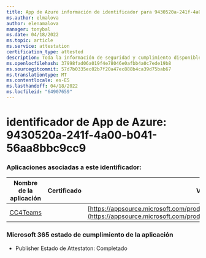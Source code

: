 ```yaml
---
title: App de Azure información de identificador para 9430520a-241f-4a00-b041-56aa8bbc9cc9
ms.author: elmalova
author: elenamalova
manager: tonybal
ms.date: 04/18/2022
ms.topic: article
ms.service: attestation
certification_type: attested
description: Toda la información de seguridad y cumplimiento disponible para 9430520a-241f-4a00-b041-56aa8bbc9cc9.
ms.openlocfilehash: 37998fad06a019f4e78046e0afbb4a0c7ede19b8
ms.sourcegitcommit: 57d7b0335ec02b7f20a47ec888b4ca39d75bab67
ms.translationtype: MT
ms.contentlocale: es-ES
ms.lasthandoff: 04/18/2022
ms.locfileid: "64907659"
---
```

# <a name="azure-app-id-9430520a-241f-4a00-b041-56aa8bbc9cc9"></a>identificador de App de Azure: 9430520a-241f-4a00-b041-56aa8bbc9cc9


### <a name="apps-associated-with-this-id"></a>Aplicaciones asociadas a este identificador:
| **Nombre de la aplicación** | **Certificado** | **Vista en AppSource** |
|--------------|---------------|-----------------------|
| [CC4Teams](../forward/contactcenter4all1634641680587.cc4all_01.md) |  | [https://appsource.microsoft.com/product/office/contactcenter4all1634641680587.cc4all_01](https://appsource.microsoft.com/product/office/contactcenter4all1634641680587.cc4all_01) |

### <a name="microsoft-365-app-compliance-status"></a>Microsoft 365 estado de cumplimiento de la aplicación
- Publisher Estado de Attestaton: Completado
